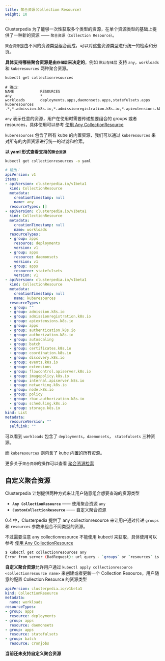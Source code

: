 ```yaml
---
title: 聚合资源(Collection Resource)
weight: 10
---
```


Clusterpedia 为了能够一次性获取多个类型的资源，在单个资源类型的基础上提供了一种新的资源 —— `聚合资源（Collection Resource）`。

`聚合资源`是由不同的资源类型组合而成，可以对这些资源类型进行统一的检索和分页。

**具体支持哪些聚合资源是由`存储层`来决定的**，例如 `默认存储层` 支持 `any`，`workloads` 和 `kuberesources` 两种聚合资源。
```bash
kubectl get collectionresources
```
```
# 输出:
NAME            RESOURCES
any             * 
workloads       deployments.apps,daemonsets.apps,statefulsets.apps
kuberesources   .*,*.admission.k8s.io,*.admissionregistration.k8s.io,*.apiextensions.k8s.io,*.apps,*.authentication.k8s.io,*.authorization.k8s.io,*.autoscaling,*.batch,*.certificates.k8s.io,*.coordination.k8s.io,*.discovery.k8s.io,*.events.k8s.io,*.extensions,*.flowcontrol.apiserver.k8s.io,*.imagepolicy.k8s.io,*.internal.apiserver.k8s.io,*.networking.k8s.io,*.node.k8s.io,*.policy,*.rbac.authorization.k8s.io,*.scheduling.k8s.io,*.storage.k8s.io
```
`any` 表示任意的资源，用户在使用时需要传递想要组合的 groups 或者 resources，具体使用可以参考 [使用 Any CollectionResource](../../usage/search/collection-resource#any-collectionresource)

`kuberesources` 包含了所有 kube 的内置资源，我们可以通过 `kuberesources` 来对所有的内置资源进行统一的过滤和检索。

**以 yaml 形式查看支持的`聚合资源`**
```bash
kubectl get collectionresources -o yaml
```
```yaml
# 输出：
apiVersion: v1
items:
- apiVersion: clusterpedia.io/v1beta1
  kind: CollectionResource
  metadata:
    creationTimestamp: null
    name: any
  resourceTypes: []
- apiVersion: clusterpedia.io/v1beta1
  kind: CollectionResource
  metadata:
    creationTimestamp: null
    name: workloads
  resourceTypes:
  - group: apps
    resource: deployments
    version: v1
  - group: apps
    resource: daemonsets
    version: v1
  - group: apps
    resource: statefulsets
    version: v1
- apiVersion: clusterpedia.io/v1beta1
  kind: CollectionResource
  metadata:
    creationTimestamp: null
    name: kuberesources
  resourceTypes:
  - group: ""
  - group: admission.k8s.io
  - group: admissionregistration.k8s.io
  - group: apiextensions.k8s.io
  - group: apps
  - group: authentication.k8s.io
  - group: authorization.k8s.io
  - group: autoscaling
  - group: batch
  - group: certificates.k8s.io
  - group: coordination.k8s.io
  - group: discovery.k8s.io
  - group: events.k8s.io
  - group: extensions
  - group: flowcontrol.apiserver.k8s.io
  - group: imagepolicy.k8s.io
  - group: internal.apiserver.k8s.io
  - group: networking.k8s.io
  - group: node.k8s.io
  - group: policy
  - group: rbac.authorization.k8s.io
  - group: scheduling.k8s.io
  - group: storage.k8s.io
kind: List
metadata:
  resourceVersion: ""
  selfLink: ""
```
可以看到 `workloads` 包含了 `deployments`，`daemonsets`， `statefulsets` 三种资源。

而 `kuberesources` 则包含了 kube 内置的所有资源。

更多关于`聚合资源`的操作可以查看 [聚合资源检索](../../usage/search/collection-resource)

## 自定义聚合资源
Clusterpedia 计划提供两种方式来让用户随意组合想要查询的资源类型
* **`Any CollectionResource`** —— 使用聚合资源 `any`
* **`CustomCollectionResource`** —— 自定义聚合资源

0.4 中，Clusterpedia 提供了 any collectionresource 来让用户通过传递 `groups` 和 `resources` 参数来组合不同类型的资源。

不过需要注意 any collectionresource 不能使用 kubectl 来获取，具体使用可以参考 [使用 Any CollectionResource](../../usage/search/collection-resource/use-any-collection-resource)
```bash
$ kubectl get collectionresources any
Error from server (BadRequest): url query - `groups` or `resources` is required
```

**自定义聚合资源**允许用户通过 `kubectl apply collectionresource <collectionresource name>` 来创建或者更新一个 Collection Resource，用户随意的配置 Collection Resource 的资源类型
```yaml
apiVersion: clusterpedia.io/v1beta1
kind: CollectionResource
metadata:
  name: workloads
resourceTypes:
- group: apps
  resource: deployments
- group: apps
  resource: daemonsets
- group: apps
  resource: statefulsets
- group: batch
  resource: cronjobs
```
**当前还未支持自定义聚合资源**
